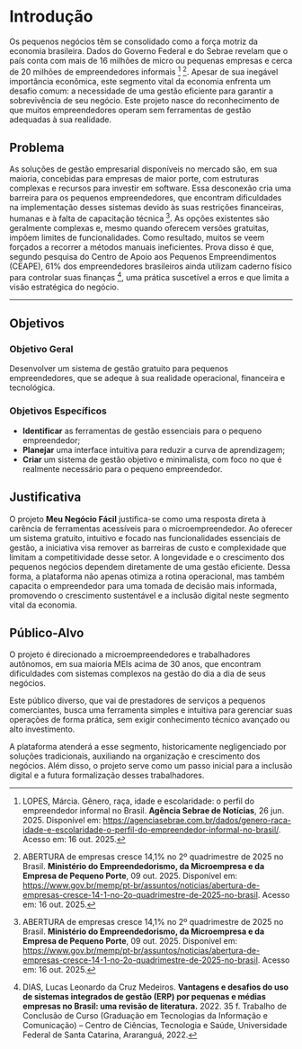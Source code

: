 # Introdução

Os pequenos negócios têm se consolidado como a força motriz da economia brasileira. Dados do Governo Federal e do Sebrae revelam que o país conta com mais de 16 milhões de micro ou pequenas empresas e cerca de 20 milhões de empreendedores informais [^1] [^2]. Apesar de sua inegável importância econômica, este segmento vital da economia enfrenta um desafio comum: a necessidade de uma gestão eficiente para garantir a sobrevivência de seu negócio. Este projeto nasce do reconhecimento de que muitos empreendedores operam sem ferramentas de gestão adequadas à sua realidade.


## Problema

As soluções de gestão empresarial disponíveis no mercado são, em sua maioria, concebidas para empresas de maior porte, com estruturas complexas e recursos para investir em software. Essa desconexão cria uma barreira para os pequenos empreendedores, que encontram dificuldades na implementação desses sistemas devido às suas restrições financeiras, humanas e à falta de capacitação técnica [^2]. As opções existentes são geralmente complexas e, mesmo quando oferecem versões gratuitas, impõem limites de funcionalidades. Como resultado, muitos se veem forçados a recorrer a métodos manuais ineficientes. Prova disso é que, segundo pesquisa do Centro de Apoio aos Pequenos Empreendimentos (CEAPE), 61% dos empreendedores brasileiros ainda utilizam caderno físico para controlar suas finanças [^3], uma prática suscetível a erros e que limita a visão estratégica do negócio.

---

[^1]: LOPES, Márcia. Gênero, raça, idade e escolaridade: o perfil do empreendedor informal no Brasil. **Agência Sebrae de Notícias**, 26 jun. 2025. Disponível em: https://agenciasebrae.com.br/dados/genero-raca-idade-e-escolaridade-o-perfil-do-empreendedor-informal-no-brasil/. Acesso em: 16 out. 2025.


[^2]: ABERTURA de empresas cresce 14,1% no 2º quadrimestre de 2025 no Brasil. **Ministério do Empreendedorismo, da Microempresa e da Empresa de Pequeno Porte**, 09 out. 2025. Disponível em: https://www.gov.br/memp/pt-br/assuntos/noticias/abertura-de-empresas-cresce-14-1-no-2o-quadrimestre-de-2025-no-brasil. Acesso em: 16 out. 2025.

[^3]: DIAS, Lucas Leonardo da Cruz Medeiros. **Vantagens e desafios do uso de sistemas integrados de gestão (ERP) por pequenas e médias empresas no Brasil: uma revisão de literatura.** 2022. 35 f. Trabalho de Conclusão de Curso (Graduação em Tecnologias da Informação e Comunicação) – Centro de Ciências, Tecnologia e Saúde, Universidade Federal de Santa Catarina, Araranguá, 2022.

[^4]: MONITOR MERCANTIL. 61% dos empreendedores brasileiros ainda utilizam caderno físico para controlar finanças. **Monitor Mercantil**, 13 dez. 2023. Disponível em: https://monitormercantil.com.br/61-dos-empreendedores-brasileiros-ainda-utilizam-caderno-fisico-para-controlar-financas/. Acesso em: 4 set. 2025.



## Objetivos

### Objetivo Geral
Desenvolver um sistema de gestão gratuito para pequenos empreendedores, que se adeque à sua realidade operacional, financeira e tecnológica.

### Objetivos Específicos
* **Identificar** as ferramentas de gestão essenciais para o pequeno empreendedor;  
* **Planejar** uma interface intuitiva para reduzir a curva de aprendizagem;  
* **Criar** um sistema de gestão objetivo e minimalista, com foco no que é realmente necessário para o pequeno empreendedor.  


## Justificativa

O projeto **Meu Negócio Fácil** justifica-se como uma resposta direta à carência de ferramentas acessíveis para o microempreendedor. Ao oferecer um sistema gratuito, intuitivo e focado nas funcionalidades essenciais de gestão, a iniciativa visa remover as barreiras de custo e complexidade que limitam a competitividade desse setor. A longevidade e o crescimento dos pequenos negócios dependem diretamente de uma gestão eficiente. Dessa forma, a plataforma não apenas otimiza a rotina operacional, mas também capacita o empreendedor para uma tomada de decisão mais informada, promovendo o crescimento sustentável e a inclusão digital neste segmento vital da economia.

## Público-Alvo

O projeto é direcionado a microempreendedores e trabalhadores autônomos, em sua maioria MEIs acima de 30 anos, que encontram dificuldades com sistemas complexos na gestão do dia a dia de seus negócios.
 
Este público diverso, que vai de prestadores de serviços a pequenos comerciantes, busca uma ferramenta simples e intuitiva para gerenciar suas operações de forma prática, sem exigir conhecimento técnico avançado ou alto investimento.
  
A plataforma atenderá a esse segmento, historicamente negligenciado por soluções tradicionais, auxiliando na organização e crescimento dos negócios. Além disso, o projeto serve como um passo inicial para a inclusão digital e a futura formalização desses trabalhadores.
